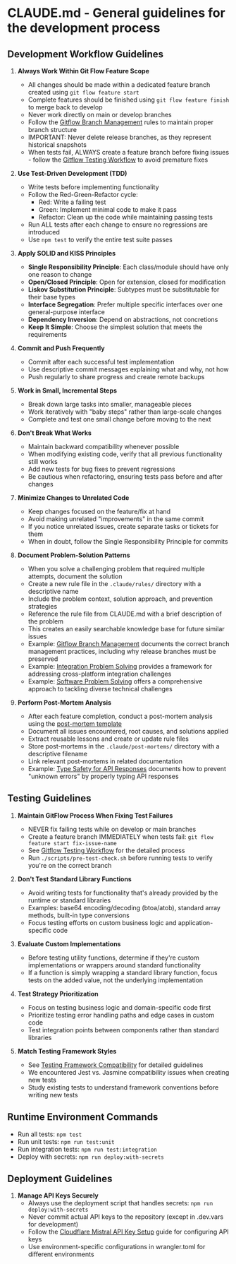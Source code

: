 # CLAUDE.md - General guidelines for the development process

## Development Workflow Guidelines

1. **Always Work Within Git Flow Feature Scope**
   - All changes should be made within a dedicated feature branch created using `git flow feature start`
   - Complete features should be finished using `git flow feature finish` to merge back to develop
   - Never work directly on main or develop branches
   - Follow the [Gitflow Branch Management](./.claude/rules/gitflow-branch-management.md) rules to maintain proper branch structure
   - IMPORTANT: Never delete release branches, as they represent historical snapshots
   - When tests fail, ALWAYS create a feature branch before fixing issues - follow the [Gitflow Testing Workflow](./.claude/rules/gitflow-testing-workflow.md) to avoid premature fixes

2. **Use Test-Driven Development (TDD)**
   - Write tests before implementing functionality
   - Follow the Red-Green-Refactor cycle:
     - Red: Write a failing test
     - Green: Implement minimal code to make it pass
     - Refactor: Clean up the code while maintaining passing tests
   - Run ALL tests after each change to ensure no regressions are introduced
   - Use `npm test` to verify the entire test suite passes

3. **Apply SOLID and KISS Principles**
   - **Single Responsibility Principle**: Each class/module should have only one reason to change
   - **Open/Closed Principle**: Open for extension, closed for modification
   - **Liskov Substitution Principle**: Subtypes must be substitutable for their base types
   - **Interface Segregation**: Prefer multiple specific interfaces over one general-purpose interface
   - **Dependency Inversion**: Depend on abstractions, not concretions
   - **Keep It Simple**: Choose the simplest solution that meets the requirements

4. **Commit and Push Frequently**
   - Commit after each successful test implementation
   - Use descriptive commit messages explaining what and why, not how
   - Push regularly to share progress and create remote backups

5. **Work in Small, Incremental Steps**
   - Break down large tasks into smaller, manageable pieces
   - Work iteratively with "baby steps" rather than large-scale changes
   - Complete and test one small change before moving to the next

6. **Don't Break What Works**
   - Maintain backward compatibility whenever possible
   - When modifying existing code, verify that all previous functionality still works
   - Add new tests for bug fixes to prevent regressions
   - Be cautious when refactoring, ensuring tests pass before and after changes

7. **Minimize Changes to Unrelated Code**
   - Keep changes focused on the feature/fix at hand
   - Avoid making unrelated "improvements" in the same commit
   - If you notice unrelated issues, create separate tasks or tickets for them
   - When in doubt, follow the Single Responsibility Principle for commits

8. **Document Problem-Solution Patterns**
   - When you solve a challenging problem that required multiple attempts, document the solution
   - Create a new rule file in the `.claude/rules/` directory with a descriptive name
   - Include the problem context, solution approach, and prevention strategies
   - Reference the rule file from CLAUDE.md with a brief description of the problem
   - This creates an easily searchable knowledge base for future similar issues
   - Example: [Gitflow Branch Management](./.claude/rules/gitflow-branch-management.md) documents the correct branch management practices, including why release branches must be preserved
   - Example: [Integration Problem Solving](./.claude/rules/integration-problem-solving.md) provides a framework for addressing cross-platform integration challenges
   - Example: [Software Problem Solving](./.claude/rules/software-problem-solving.md) offers a comprehensive approach to tackling diverse technical challenges

9. **Perform Post-Mortem Analysis**
   - After each feature completion, conduct a post-mortem analysis using the [post-mortem template](./.claude/templates/post-mortem.md)
   - Document all issues encountered, root causes, and solutions applied
   - Extract reusable lessons and create or update rule files
   - Store post-mortems in the `.claude/post-mortems/` directory with a descriptive filename
   - Link relevant post-mortems in related documentation
   - Example: [Type Safety for API Responses](./.claude/rules/type-safety-api-responses.md) documents how to prevent "unknown errors" by properly typing API responses

## Testing Guidelines

1. **Maintain GitFlow Process When Fixing Test Failures**
   - NEVER fix failing tests while on develop or main branches
   - Create a feature branch IMMEDIATELY when tests fail: `git flow feature start fix-issue-name`
   - See [Gitflow Testing Workflow](./.claude/rules/gitflow-testing-workflow.md) for the detailed process
   - Run `./scripts/pre-test-check.sh` before running tests to verify you're on the correct branch

2. **Don't Test Standard Library Functions**
   - Avoid writing tests for functionality that's already provided by the runtime or standard libraries
   - Examples: base64 encoding/decoding (btoa/atob), standard array methods, built-in type conversions
   - Focus testing efforts on custom business logic and application-specific code

2. **Evaluate Custom Implementations**
   - Before testing utility functions, determine if they're custom implementations or wrappers around standard functionality
   - If a function is simply wrapping a standard library function, focus tests on the added value, not the underlying implementation

3. **Test Strategy Prioritization**
   - Focus on testing business logic and domain-specific code first
   - Prioritize testing error handling paths and edge cases in custom code
   - Test integration points between components rather than standard libraries

4. **Match Testing Framework Styles**
   - See [Testing Framework Compatibility](./.claude/rules/test-framework-compatibility.md) for detailed guidelines
   - We encountered Jest vs. Jasmine compatibility issues when creating new tests
   - Study existing tests to understand framework conventions before writing new tests

## Runtime Environment Commands

- Run all tests: `npm test`
- Run unit tests: `npm run test:unit`
- Run integration tests: `npm run test:integration`
- Deploy with secrets: `npm run deploy:with-secrets`

## Deployment Guidelines

1. **Manage API Keys Securely**
   - Always use the deployment script that handles secrets: `npm run deploy:with-secrets`
   - Never commit actual API keys to the repository (except in .dev.vars for development)
   - Follow the [Cloudflare Mistral API Key Setup](./.claude/rules/Cloudflare_Mistral_API_Key_Setup.md) guide for configuring API keys
   - Use environment-specific configurations in wrangler.toml for different environments